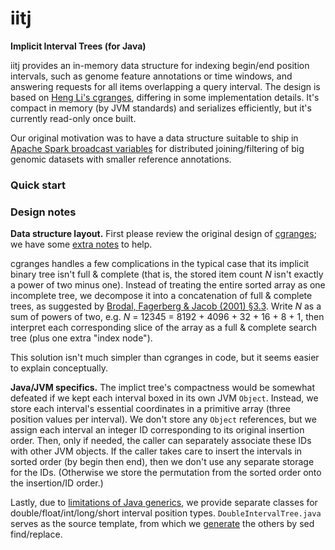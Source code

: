 # iitj
**Implicit Interval Trees (for Java)**

iitj provides an in-memory data structure for indexing begin/end position intervals, such as genome feature annotations or time windows, and answering requests for all items overlapping a query interval. The design is based on [Heng Li's cgranges](https://github.com/lh3/cgranges), differing in some implementation details. It's compact in memory (by JVM standards) and serializes efficiently, but it's currently read-only once built.

Our original motivation was to have a data structure suitable to ship in [Apache Spark broadcast variables](https://spark.apache.org/docs/3.2.1/rdd-programming-guide.html#broadcast-variables) for distributed joining/filtering of big genomic datasets with smaller reference annotations.

### Quick start

### Design notes

**Data structure layout.** First please review the original design of [cgranges](https://github.com/lh3/cgranges); we have some [extra notes](https://github.com/mlin/iitii/blob/master/notes_on_cgranges.md) to help.

cgranges handles a few complications in the typical case that its implicit binary tree isn't full & complete (that is, the stored item count *N* isn't exactly a power of two minus one). Instead of treating the entire sorted array as one incomplete tree, we decompose it into a concatenation of full & complete trees, as suggested by [Brodal, Fagerberg & Jacob (2001) §3.3](https://tidsskrift.dk/brics/article/download/21696/19132). Write *N* as a sum of powers of two, e.g. *N* = 12345 = 8192 + 4096 + 32 + 16 + 8 + 1, then interpret each corresponding slice of the array as a full & complete search tree (plus one extra "index node").

This solution isn't much simpler than cgranges in code, but it seems easier to explain conceptually.

**Java/JVM specifics.** The implict tree's compactness would be somewhat defeated if we kept each interval boxed in its own JVM `Object`. Instead, we store each interval's essential coordinates in a primitive array (three position values per interval). We don't store any `Object` references, but we assign each interval an integer ID corresponding to its original insertion order. Then, only if needed, the caller can separately associate these IDs with other JVM objects. If the caller takes care to insert the intervals in sorted order (by begin then end), then we don't use any separate storage for the IDs. (Otherwise we store the permutation from the sorted order onto the insertion/ID order.)

Lastly, due to [limitations of Java generics](https://www.infoworld.com/article/3639525/openjdk-proposals-would-bring-universal-generics-to-java.html), we provide separate classes for double/float/int/long/short interval position types. `DoubleIntervalTree.java` serves as the source template, from which we [generate](https://github.com/mlin/iitj/blob/main/generate.sh) the others by sed find/replace.
